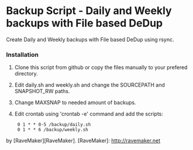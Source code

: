 Backup Script - Daily and Weekly backups with File based DeDup
==============================================================

Create Daily and Weekly backups with File based DeDup using rsync.

### Installation

1. Clone this script from github or copy the files manually to your prefered directory.

2. Edit daily.sh and weekly.sh and change the SOURCEPATH and SNAPSHOT_RW paths.

4. Change MAXSNAP to needed amount of backups.

5. Edit crontab using 'crontab -e' command and add the scripts:

        0 1 * * 0-5 /backup/daily.sh
        0 1 * * 6 /backup/weekly.sh

by [RaveMaker][RaveMaker].
[RaveMaker]: http://ravemaker.net
